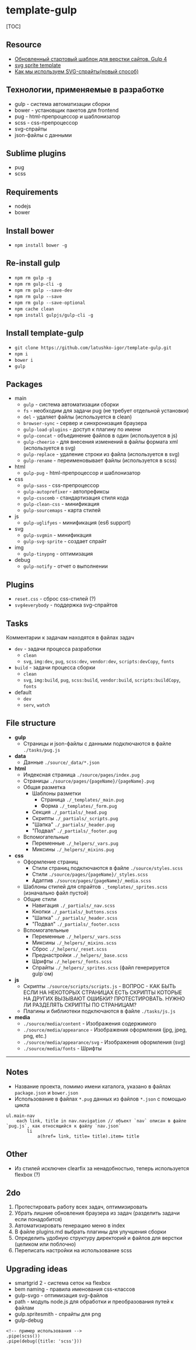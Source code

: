 
# template-gulp

[TOC]

## Resource

* [Обновленный стартовый шаблон для верстки сайтов. Gulp 4](https://www.youtube.com/watch?v=pkeihmGpP1c)
* [svg sprite template](https://github.com/glivera-team/glivera-team-template/blob/master/assets/sass/templates/_sprite_template.scss)
* [Как мы используем SVG-спрайты(новый способ)](http://glivera-team.github.io/svg/2016/06/13/svg-sprites-2.html)

## Технологии, применяемые в разработке

* gulp - система автоматизации сборки
* bower - установщик пакетов для frontend
* pug - html-препроцессор и шаблонизатор
* scss - css-препроцессор
* svg-спрайты
* json-файлы с данными

## Sublime plugins

* pug
* scss

## Requirements

* nodejs
* bower

## Install bower

* `npm install bower -g`

## Re-install gulp

* `npm rm gulp -g`
* `npm rm gulp-cli -g`
* `npm rm gulp --save-dev`
* `npm rm gulp --save`
* `npm rm gulp --save-optional`
* `npm cache clean`
* `npm install gulpjs/gulp-cli -g`

## Install template-gulp

* `git clone https://github.com/latushko-igor/template-gulp.git`
* `npm i`
* `bower i`
* `gulp`

## Packages

* main
	- `gulp` - система автоматизации сборки
	- `fs` - необходим для задачи pug (не требует отдельной установки)
	- `del` - удаляет файлы (используется в clean)
	- `browser-sync` - сервер и синхронизация браузера
	- `gulp-load-plugins` - доступ к плагину по имени
	- `gulp-concat` - объединение файлов в один (используется в js)
	- `gulp-cheerio` - для внесения изменений в файлы формата xml (используется в svg)
	- `gulp-replace` - удаление строки из файла (используется в svg)
	- `gulp-rename` - переименовывает файлы (используется в scss)
* html
	- `gulp-pug` - html-препроцессор и шаблонизатор
* css
	- `gulp-sass` - css-препроцессор
	- `gulp-autoprefixer` - автопрефиксы
	- `gulp-csscomb` - стандартизация стиля кода
	- `gulp-clean-css` - минификация
	- `gulp-sourcemaps` - карта стилей
* js
	- `gulp-uglifyes` - минификация (es6 support)
* svg
	- `gulp-svgmin` - минификация
	- `gulp-svg-sprite` - создает спрайт
* img
	- `gulp-tinypng` - оптимизация
* debug
	- `gulp-notify` - отчет о выполнении

## Plugins

* `reset.css` - сброс css-стилей (?)
* `svg4everybody` - поддержка svg-спрайтов

## Tasks

Комментарии к задачам находятся в файлах задач

* `dev` - задачи процесса разработки
	- `clean`
	- `svg`, `img:dev`, `pug`, `scss:dev`, `vendor:dev`, `scripts:devCopy`, `fonts`
* `build` - задачи процесса сборки
	- `clean`
	- `svg`, `img:build`, `pug`, `scss:build`, `vendor:build`, `scripts:buildCopy`, `fonts`
* default
	- `dev`
	- `serv`, `watch`

## File structure

* **gulp**
	- Страницы и json-файлы с данными подключаются в файле `./tasks/pug.js`
* **data**
	- Данные `./source/_data/*.json`
* **html**
	- Индексная страница `./source/pages/index.pug`
	- Страницы `./source/pages/{pageName}/{pageName}.pug`
	- Общая разметка
		+ Шаблоны разметки
			* Страница `./_templates/_main.pug`
			* Форма `./_templates/_form.pug`
		+ Секция <head> `./_partials/_head.pug`
		+ Скрипты <body> `./_partials/_scripts.pug`
		+ "Шапка" `./_partials/_header.pug`
		+ "Подвал" `./_partials/_footer.pug`
	- Вспомогательные
		+ Переменные `./_helpers/_vars.pug`
		+ Миксины `./_helpers/_mixins.pug`
* **css**
	- Оформление страниц
		+ Стили страниц подключаются в файле `./source/styles.scss`
		+ Стили `./source/pages/{pageName}/_styles.scss`
		+ Адаптив `./source/pages/{pageName}/_media.scss`
	- Шаблоны стилей для спрайтов `._templates/_sprites.scss` (изначально файл пустой)
	- Общие стили
		+ Навигация `./_partials/_nav.scss`
		+ Кнопки `./_partials/_buttons.scss`
		+ "Шапка" `./_partials/_header.scss`
		+ "Подвал" `./_partials/_footer.scss`
	- Вспомогательные
		+ Переменные `./_helpers/_vars.scss`
		+ Миксины `./_helpers/_mixins.scss`
		+ Сброс `./_helpers/_reset.scss`
		+ Преднастройки `./_helpers/_base.scss`
		+ Шрифты `./_helpers/_fonts.scss`
		+ Спрайты `./_helpers/_sprites.scss` (файл генерируется gulp`ом)
* **js**
	- Скрипты `./source/scripts/scripts.js` - ВОПРОС - КАК БЫТЬ ЕСЛИ НА НЕКОТОРЫХ СТРАНИЦАХ ЕСТЬ СКРИПТЫ КОТОРЫЕ НА ДРУГИХ ВЫЗЫВАЮТ ОШИБКИ? ПРОТЕСТИРОВАТЬ. НУЖНО ЛИ РАЗДЕЛЯТЬ СКРИПТЫ ПО СТРАНИЦАМ?
	- Плагины и библиотеки подключаются в файле `./tasks/js.js`
* **media**
	- `./source/media/content` - Изображения содержимого
	- `./source/media/appearance` - Изображения оформления (jpg, jpeg, png, etc.)
	- `./source/media/appearance/svg` - Изображения оформления (svg)
	- `./source/media/fonts` - Шрифты

---

## Notes

* Название проекта, помимо имени каталога, указано в файлах `package.json` и `bower.json`
* Использование в файлах `*.pug` данных из файлов `*.json` с помощью цикла
~~~pug
ul.main-nav
	each link, title in nav.navigation // объект `nav` описан в файле `pug.js`, как относящийся к файлу `nav.json`
		li
			a(href= link, title= title).item= title
~~~

## Other

* Из стилей исключен clearfix за ненадобностью, теперь используется flexbox (?)

## 2do

1. Протестировать работу всех задач, оптимизировать
2. Убрать лишние обновления браузера из задач (разделить задачи если понадобится)
3. Автоматизировать генерацию меню в index
4. В файле plugins.md выбрать плагины для улучшения сборки
5. Определить удобную структуру директорий и файлов для верстки (целиком или поблочно)
6. Переписать настройки на использование scss

## Upgrading ideas

* smartgrid 2 - система сеток на flexbox
* bem naming - правила именования css-классов
* gulp-svgo - оптимизация svg-файлов
* path - модуль node.js для обработки и преобразования путей к файлам
* gulp.spritesmith - спрайты для png
* gulp-debug
~~~
<!-- пример использования -->
.pipe(scss())
.pipe(debug({title: 'scss'}))
~~~

